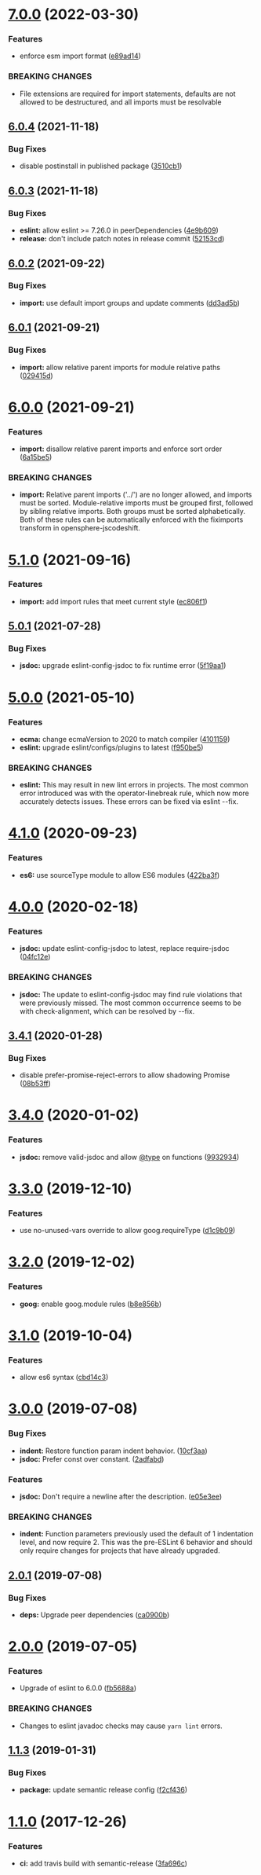 # [7.0.0](https://github.com/ngageoint/eslint-config-opensphere/compare/v6.0.4...v7.0.0) (2022-03-30)


### Features

* enforce esm import format ([e89ad14](https://github.com/ngageoint/eslint-config-opensphere/commit/e89ad143945956956c97a6af51ea4d345d9bca8b))


### BREAKING CHANGES

* File extensions are required for import statements,
defaults are not allowed to be destructured,
and all imports must be resolvable

## [6.0.4](https://github.com/ngageoint/eslint-config-opensphere/compare/v6.0.3...v6.0.4) (2021-11-18)


### Bug Fixes

* disable postinstall in published package ([3510cb1](https://github.com/ngageoint/eslint-config-opensphere/commit/3510cb17be55dd8e817f49c9dbed5e41e62193f7))

## [6.0.3](https://github.com/ngageoint/eslint-config-opensphere/compare/v6.0.2...v6.0.3) (2021-11-18)


### Bug Fixes

* **eslint:** allow eslint >= 7.26.0 in peerDependencies ([4e9b609](https://github.com/ngageoint/eslint-config-opensphere/commit/4e9b6098a499272844a75152a8f684789b8e3084))
* **release:** don't include patch notes in release commit ([52153cd](https://github.com/ngageoint/eslint-config-opensphere/commit/52153cd0ac6379c3d2962ec19e53dcad3ee8b0b3))

## [6.0.2](https://github.com/ngageoint/eslint-config-opensphere/compare/v6.0.1...v6.0.2) (2021-09-22)


### Bug Fixes

* **import:** use default import groups and update comments ([dd3ad5b](https://github.com/ngageoint/eslint-config-opensphere/commit/dd3ad5b9c28bb60257d5b377c9be0de2856c3477))

## [6.0.1](https://github.com/ngageoint/eslint-config-opensphere/compare/v6.0.0...v6.0.1) (2021-09-21)


### Bug Fixes

* **import:** allow relative parent imports for module relative paths ([029415d](https://github.com/ngageoint/eslint-config-opensphere/commit/029415d2bb788411c17f3c0ccc1568b3e43adab3))

# [6.0.0](https://github.com/ngageoint/eslint-config-opensphere/compare/v5.1.0...v6.0.0) (2021-09-21)


### Features

* **import:** disallow relative parent imports and enforce sort order ([6a15be5](https://github.com/ngageoint/eslint-config-opensphere/commit/6a15be5847a1ab7f2ef0f33e09f0a3086785b4a1))


### BREAKING CHANGES

* **import:** Relative parent imports ('../') are no longer allowed, and
imports must be sorted. Module-relative imports must be grouped first, followed
by sibling relative imports. Both groups must be sorted alphabetically. Both of
these rules can be automatically enforced with the fiximports transform in
opensphere-jscodeshift.

# [5.1.0](https://github.com/ngageoint/eslint-config-opensphere/compare/v5.0.1...v5.1.0) (2021-09-16)


### Features

* **import:** add import rules that meet current style ([ec806f1](https://github.com/ngageoint/eslint-config-opensphere/commit/ec806f11f37e04370722d23e31f488e499612ce9))

## [5.0.1](https://github.com/ngageoint/eslint-config-opensphere/compare/v5.0.0...v5.0.1) (2021-07-28)


### Bug Fixes

* **jsdoc:** upgrade eslint-config-jsdoc to fix runtime error ([5f19aa1](https://github.com/ngageoint/eslint-config-opensphere/commit/5f19aa1fb71e706e10e0b7e1091746fbd7572d14))

# [5.0.0](https://github.com/ngageoint/eslint-config-opensphere/compare/v4.1.0...v5.0.0) (2021-05-10)


### Features

* **ecma:** change ecmaVersion to 2020 to match compiler ([4101159](https://github.com/ngageoint/eslint-config-opensphere/commit/41011598befd880e07cdd68dc388d889b06c2470))
* **eslint:** upgrade eslint/configs/plugins to latest ([f950be5](https://github.com/ngageoint/eslint-config-opensphere/commit/f950be5ff86ce6e7bdb2e5d6e20ad121e3ae7d5f))


### BREAKING CHANGES

* **eslint:** This may result in new lint errors in projects. The most common
error introduced was with the operator-linebreak rule, which now more accurately
detects issues. These errors can be fixed via eslint --fix.

# [4.1.0](https://github.com/ngageoint/eslint-config-opensphere/compare/v4.0.0...v4.1.0) (2020-09-23)


### Features

* **es6:** use sourceType module to allow ES6 modules ([422ba3f](https://github.com/ngageoint/eslint-config-opensphere/commit/422ba3f5a526121808bbe9e1a44d55b0721af508))

# [4.0.0](https://github.com/ngageoint/eslint-config-opensphere/compare/v3.4.1...v4.0.0) (2020-02-18)


### Features

* **jsdoc:** update eslint-config-jsdoc to latest, replace require-jsdoc ([04fc12e](https://github.com/ngageoint/eslint-config-opensphere/commit/04fc12e0bc061199d42c5d2a5573fd25401df9d3))


### BREAKING CHANGES

* **jsdoc:** The update to eslint-config-jsdoc may find rule violations
that were previously missed. The most common occurrence seems to be with
check-alignment, which can be resolved by --fix.

## [3.4.1](https://github.com/ngageoint/eslint-config-opensphere/compare/v3.4.0...v3.4.1) (2020-01-28)


### Bug Fixes

* disable prefer-promise-reject-errors to allow shadowing Promise ([08b53ff](https://github.com/ngageoint/eslint-config-opensphere/commit/08b53ff289d3efe09fae7e90c051235b9ff05539))

# [3.4.0](https://github.com/ngageoint/eslint-config-opensphere/compare/v3.3.0...v3.4.0) (2020-01-02)


### Features

* **jsdoc:** remove valid-jsdoc and allow [@type](https://github.com/type) on functions ([9932934](https://github.com/ngageoint/eslint-config-opensphere/commit/9932934ee85ceb4fe42f6eaa596d4cb436384789))

# [3.3.0](https://github.com/ngageoint/eslint-config-opensphere/compare/v3.2.0...v3.3.0) (2019-12-10)


### Features

* use no-unused-vars override to allow goog.requireType ([d1c9b09](https://github.com/ngageoint/eslint-config-opensphere/commit/d1c9b09af7f3d46d2be21508e4f45cf16007acd8))

# [3.2.0](https://github.com/ngageoint/eslint-config-opensphere/compare/v3.1.0...v3.2.0) (2019-12-02)


### Features

* **goog:** enable goog.module rules ([b8e856b](https://github.com/ngageoint/eslint-config-opensphere/commit/b8e856bfbd3b9df0f3d19fb19f9d9ffead9e465d))

# [3.1.0](https://github.com/ngageoint/eslint-config-opensphere/compare/v3.0.0...v3.1.0) (2019-10-04)


### Features

* allow es6 syntax ([cbd14c3](https://github.com/ngageoint/eslint-config-opensphere/commit/cbd14c3))

# [3.0.0](https://github.com/ngageoint/eslint-config-opensphere/compare/v2.0.1...v3.0.0) (2019-07-08)


### Bug Fixes

* **indent:** Restore function param indent behavior. ([10cf3aa](https://github.com/ngageoint/eslint-config-opensphere/commit/10cf3aa))
* **jsdoc:** Prefer const over constant. ([2adfabd](https://github.com/ngageoint/eslint-config-opensphere/commit/2adfabd))


### Features

* **jsdoc:** Don't require a newline after the description. ([e05e3ee](https://github.com/ngageoint/eslint-config-opensphere/commit/e05e3ee))


### BREAKING CHANGES

* **indent:** Function parameters previously used the default of 1 indentation level, and now require 2. This was the pre-ESLint 6 behavior and should only require changes for projects that have already upgraded.

## [2.0.1](https://github.com/ngageoint/eslint-config-opensphere/compare/v2.0.0...v2.0.1) (2019-07-08)


### Bug Fixes

* **deps:** Upgrade peer dependencies ([ca0900b](https://github.com/ngageoint/eslint-config-opensphere/commit/ca0900b))

# [2.0.0](https://github.com/ngageoint/eslint-config-opensphere/compare/v1.1.3...v2.0.0) (2019-07-05)


### Features

* Upgrade of eslint to 6.0.0 ([fb5688a](https://github.com/ngageoint/eslint-config-opensphere/commit/fb5688a))


### BREAKING CHANGES

* Changes to eslint javadoc checks may cause `yarn lint` errors.

## [1.1.3](https://github.com/ngageoint/eslint-config-opensphere/compare/v1.1.2...v1.1.3) (2019-01-31)


### Bug Fixes

* **package:** update semantic release config ([f2cf436](https://github.com/ngageoint/eslint-config-opensphere/commit/f2cf436))

<a name="1.1.0"></a>
# [1.1.0](https://github.com/ngageoint/eslint-config-opensphere/compare/v1.0.1...v1.1.0) (2017-12-26)


### Features

* **ci:** add travis build with semantic-release ([3fa696c](https://github.com/ngageoint/eslint-config-opensphere/commit/3fa696c))

